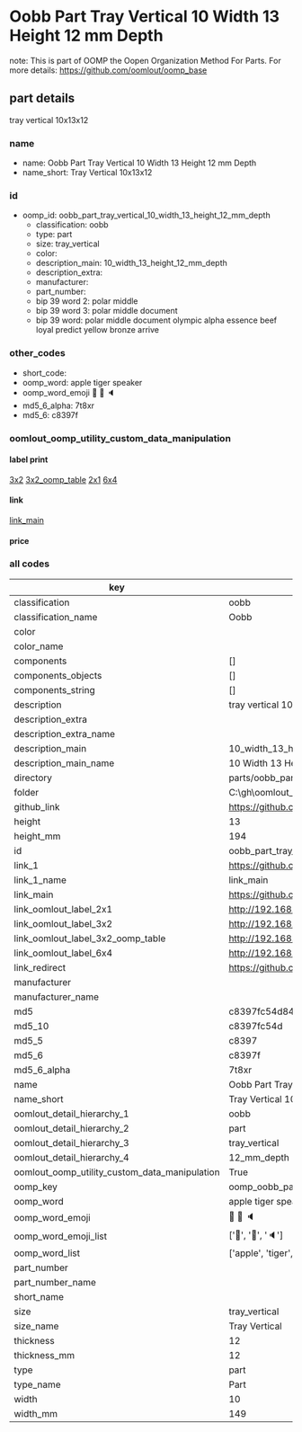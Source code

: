 # Oobb Part Tray Vertical 10 Width 13 Height 12 mm Depth  

note: This is part of OOMP the Oopen Organization Method For Parts. For more details: https://github.com/oomlout/oomp_base

##  part details
  



tray vertical 10x13x12



### name
* name: Oobb Part Tray Vertical 10 Width 13 Height 12 mm Depth
* name_short: Tray Vertical 10x13x12 
### id
* oomp_id: oobb_part_tray_vertical_10_width_13_height_12_mm_depth
  * classification: oobb
  * type: part
  * size: tray_vertical
  * color: 
  * description_main: 10_width_13_height_12_mm_depth
  * description_extra: 
  * manufacturer: 
  * part_number: 
  * bip 39 word 2: polar middle
  * bip 39 word 3: polar middle document
  * bip 39 word: polar middle document olympic alpha essence beef loyal predict yellow bronze arrive

### other_codes
* short_code: 
* oomp_word: apple tiger speaker
* oomp_word_emoji :apple: :tiger: :speaker:
* md5_6_alpha: 7t8xr
* md5_6: c8397f






### oomlout_oomp_utility_custom_data_manipulation
#### label print
[3x2](http://192.168.1.245:1112/?label=oomp%207t8xr)
[3x2_oomp_table](http://192.168.1.108:1112/?label=oomp%207t8xr)
[2x1](http://192.168.1.242:1112/?label=oomp%207t8xr)
[6x4](http://192.168.1.55:1112/?label=oomp%207t8xr)    

#### link

[link_main](https://github.com/oomlout/oomlout_oobb_version_4_generated_parts/tree/main/navigation_oomp/oobb/part/tray_vertical/10_width_13_height_12_mm_depth/part)                              

#### price







### all codes 
| key | value |  
| --- | --- |  
| classification | oobb |  
| classification_name | Oobb |  
| color |  |  
| color_name |  |  
| components | [] |  
| components_objects | [] |  
| components_string | [] |  
| description | tray vertical 10x13x12 |  
| description_extra |  |  
| description_extra_name |  |  
| description_main | 10_width_13_height_12_mm_depth |  
| description_main_name | 10 Width 13 Height 12 mm Depth |  
| directory | parts/oobb_part_tray_vertical_10_width_13_height_12_mm_depth |  
| folder | C:\gh\oomlout_oobb_version_4_generated_parts\parts\oobb_part_tray_vertical_10_width_13_height_12_mm_depth |  
| github_link | https://github.com/oomlout/oomlout_oomp_part_src/tree/main/parts/oobb_part_tray_vertical_10_width_13_height_12_mm_depth |  
| height | 13 |  
| height_mm | 194 |  
| id | oobb_part_tray_vertical_10_width_13_height_12_mm_depth |  
| link_1 | https://github.com/oomlout/oomlout_oobb_version_4_generated_parts/tree/main/navigation_oomp/oobb/part/tray_vertical/10_width_13_height_12_mm_depth/part |  
| link_1_name | link_main |  
| link_main | https://github.com/oomlout/oomlout_oobb_version_4_generated_parts/tree/main/navigation_oomp/oobb/part/tray_vertical/10_width_13_height_12_mm_depth/part |  
| link_oomlout_label_2x1 | http://192.168.1.242:1112/?label=oomp%207t8xr |  
| link_oomlout_label_3x2 | http://192.168.1.245:1112/?label=oomp%207t8xr |  
| link_oomlout_label_3x2_oomp_table | http://192.168.1.108:1112/?label=oomp%207t8xr |  
| link_oomlout_label_6x4 | http://192.168.1.55:1112/?label=oomp%207t8xr |  
| link_redirect | https://github.com/oomlout/oomlout_oobb_version_4_generated_parts/tree/main/parts/oobb_tray_vertical_10_13_12 |  
| manufacturer |  |  
| manufacturer_name |  |  
| md5 | c8397fc54d848281350389a480e3153b |  
| md5_10 | c8397fc54d |  
| md5_5 | c8397 |  
| md5_6 | c8397f |  
| md5_6_alpha | 7t8xr |  
| name | Oobb Part Tray Vertical 10 Width 13 Height 12 mm Depth |  
| name_short | Tray Vertical 10x13x12  |  
| oomlout_detail_hierarchy_1 | oobb |  
| oomlout_detail_hierarchy_2 | part |  
| oomlout_detail_hierarchy_3 | tray_vertical |  
| oomlout_detail_hierarchy_4 | 12_mm_depth |  
| oomlout_oomp_utility_custom_data_manipulation | True |  
| oomp_key | oomp_oobb_part_tray_vertical_10_width_13_height_12_mm_depth |  
| oomp_word | apple tiger speaker |  
| oomp_word_emoji | :apple: :tiger: :speaker: |  
| oomp_word_emoji_list | [':apple:', ':tiger:', ':speaker:'] |  
| oomp_word_list | ['apple', 'tiger', 'speaker'] |  
| part_number |  |  
| part_number_name |  |  
| short_name |  |  
| size | tray_vertical |  
| size_name | Tray Vertical |  
| thickness | 12 |  
| thickness_mm | 12 |  
| type | part |  
| type_name | Part |  
| width | 10 |  
| width_mm | 149 |  
